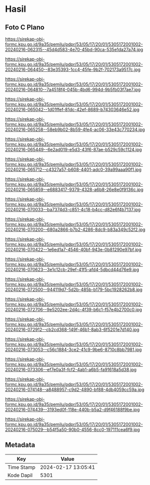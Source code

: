 # Hasil

## Foto C Plano

https://sirekap-obj-formc.kpu.go.id/9a35/pemilu/pdpr/53/05/17/20/01/5305172001002-20240216-062315--45d4d583-4e70-45bd-90ca-535e1da27a74.jpg

https://sirekap-obj-formc.kpu.go.id/9a35/pemilu/pdpr/53/05/17/20/01/5305172001002-20240216-064450--83e35393-1cc4-45fe-9b2f-702173a9517c.jpg

https://sirekap-obj-formc.kpu.go.id/9a35/pemilu/pdpr/53/05/17/20/01/5305172001002-20240216-064810--7a4518f4-045b-4bd6-994d-9b5fb03f7ae7.jpg

https://sirekap-obj-formc.kpu.go.id/9a35/pemilu/pdpr/53/05/17/20/01/5305172001002-20240216-065042--1d01ffef-81dc-42ef-8689-b74303646e52.jpg

https://sirekap-obj-formc.kpu.go.id/9a35/pemilu/pdpr/53/05/17/20/01/5305172001002-20240216-065258--58eb9b02-8b59-4fe4-ac06-33e43c770234.jpg

https://sirekap-obj-formc.kpu.go.id/9a35/pemilu/pdpr/53/05/17/20/01/5305172001002-20240216-065449--6e2ad019-e5d3-43f6-87ae-b529c59c1124.jpg

https://sirekap-obj-formc.kpu.go.id/9a35/pemilu/pdpr/53/05/17/20/01/5305172001002-20240216-065712--c4327a57-b608-4401-adc0-39a99aaa90f1.jpg

https://sirekap-obj-formc.kpu.go.id/9a35/pemilu/pdpr/53/05/17/20/01/5305172001002-20240216-065859--e6883417-9379-4328-a6b8-26e8e0f9136c.jpg

https://sirekap-obj-formc.kpu.go.id/9a35/pemilu/pdpr/53/05/17/20/01/5305172001002-20240216-070033--ba7374d3-c851-4c18-b4cc-d82e6f4b7137.jpg

https://sirekap-obj-formc.kpu.go.id/9a35/pemilu/pdpr/53/05/17/20/01/5305172001002-20240216-070200--680a2866-b7b2-4286-8dc9-b83a349c52f2.jpg

https://sirekap-obj-formc.kpu.go.id/9a35/pemilu/pdpr/53/05/17/20/01/5305172001002-20240216-070422--1e6ed1a7-4546-40bf-943e-0b81290e97bf.jpg

https://sirekap-obj-formc.kpu.go.id/9a35/pemilu/pdpr/53/05/17/20/01/5305172001002-20240216-070623--3e1c12cb-29ef-41f5-afd4-5dbcd44d76e9.jpg

https://sirekap-obj-formc.kpu.go.id/9a35/pemilu/pdpr/53/05/17/20/01/5305172001002-20240216-072500--944119d7-5d2b-485b-b179-5bc1928262b8.jpg

https://sirekap-obj-formc.kpu.go.id/9a35/pemilu/pdpr/53/05/17/20/01/5305172001002-20240216-072706--9e5202ee-2d4c-4f39-b6c1-f57e4b2700c0.jpg

https://sirekap-obj-formc.kpu.go.id/9a35/pemilu/pdpr/53/05/17/20/01/5305172001002-20240216-072912--cb2cd368-149f-46b1-8ab3-6f5201e7d140.jpg

https://sirekap-obj-formc.kpu.go.id/9a35/pemilu/pdpr/53/05/17/20/01/5305172001002-20240216-073053--c56c1884-3ce2-41c9-9be6-8710c8bb7981.jpg

https://sirekap-obj-formc.kpu.go.id/9a35/pemilu/pdpr/53/05/17/20/01/5305172001002-20240216-073306--ef7e0a3f-fcf2-4ab1-a6b5-fa91618a5d38.jpg

https://sirekap-obj-formc.kpu.go.id/9a35/pemilu/pdpr/53/05/17/20/01/5305172001002-20240216-074148--a8488957-c9d2-4890-bf88-4db4059cc59a.jpg

https://sirekap-obj-formc.kpu.go.id/9a35/pemilu/pdpr/53/05/17/20/01/5305172001002-20240216-074439--3193ed0f-118e-440b-b5a2-d9f46188f9be.jpg

https://sirekap-obj-formc.kpu.go.id/9a35/pemilu/pdpr/53/05/17/20/01/5305172001002-20240216-075029--b54f5a50-90b0-4556-8cc0-197111cea6f9.jpg


## Metadata

| Key        | Value               |
| ---------- | ------------------- |
| Time Stamp | 2024-02-17 13:05:41 |
| Kode Dapil | 5301                |



